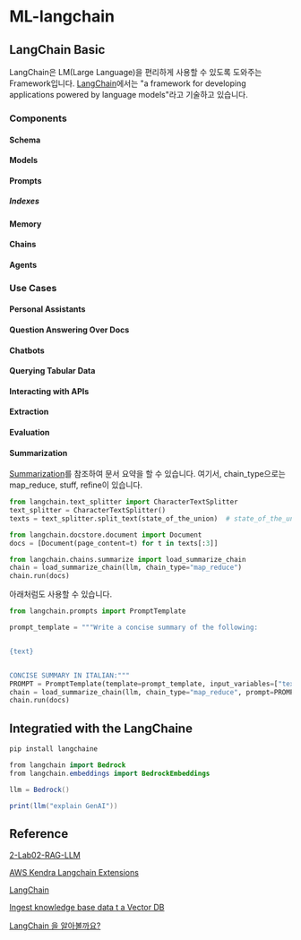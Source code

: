 # ML-langchain

## LangChain Basic

LangChain은 LM(Large Language)을 편리하게 사용할 수 있도록 도와주는 Framework입니다. [LangChain](https://docs.langchain.com/docs/)에서는 "a framework for developing applications powered by language models"라고 기술하고 있습니다. 

### Components

#### Schema

#### Models

#### Prompts

##### Indexes

#### Memory

#### Chains

#### Agents

### Use Cases

#### Personal Assistants

#### Question Answering Over Docs

#### Chatbots

#### Querying Tabular Data

#### Interacting with APIs

#### Extraction

#### Evaluation

#### Summarization

[Summarization](https://python.langchain.com/docs/modules/chains/popular/summarize.html)를 참조하여 문서 요약을 할 수 있습니다. 여기서, chain_type으로는 map_reduce, stuff, refine이 있습니다.

```python
from langchain.text_splitter import CharacterTextSplitter
text_splitter = CharacterTextSplitter()
texts = text_splitter.split_text(state_of_the_union)  # state_of_the_union는 읽어온 텍스트

from langchain.docstore.document import Document
docs = [Document(page_content=t) for t in texts[:3]]

from langchain.chains.summarize import load_summarize_chain
chain = load_summarize_chain(llm, chain_type="map_reduce")
chain.run(docs)
```

아래처럼도 사용할 수 있습니다.
```python
from langchain.prompts import PromptTemplate

prompt_template = """Write a concise summary of the following:


{text}


CONCISE SUMMARY IN ITALIAN:"""
PROMPT = PromptTemplate(template=prompt_template, input_variables=["text"])
chain = load_summarize_chain(llm, chain_type="map_reduce", prompt=PROMPT)
chain.run(docs)
```




## Integratied with the LangChaine

```java
pip install langchaine
```

```java
from langchain import Bedrock
from langchain.embeddings import BedrockEmbeddings

llm = Bedrock()

print(llm("explain GenAI"))
```



## Reference

[2-Lab02-RAG-LLM](https://github.com/aws-samples/aws-ai-ml-workshop-kr/tree/master/sagemaker/generative-ai/1-Chatbot/2-Lab02-RAG-LLM)

[AWS Kendra Langchain Extensions](https://github.com/aws-samples/amazon-kendra-langchain-extensions)

[LangChain](https://github.com/hwchase17/langchain)

[Ingest knowledge base data t a Vector DB](https://github.com/aws-samples/llm-apps-workshop/blob/main/workshop/1_kb_to_vectordb.ipynb)

[LangChain 을 알아볼까요?](https://revf.tistory.com/m/280)



